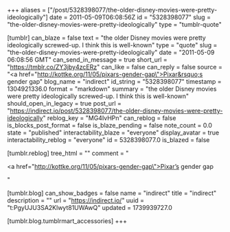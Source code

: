 +++
aliases = ["/post/5328398077/the-older-disney-movies-were-pretty-ideologically"]
date = 2011-05-09T06:08:56Z
id = "5328398077"
slug = "the-older-disney-movies-were-pretty-ideologically"
type = "tumblr-quote"

[tumblr]
can_blaze = false
text = "the older Disney movies were pretty ideologically screwed-up. I think this is well-known"
type = "quote"
slug = "the-older-disney-movies-were-pretty-ideologically"
date = "2011-05-09 06:08:56 GMT"
can_send_in_message = true
short_url = "https://tmblr.co/ZY3jby4zcERz"
can_like = false
can_reply = false
source = "<a href=\"http://kottke.org/11/05/pixars-gender-gap\">Pixar&rsquo;s gender gap</a>"
blog_name = "indirect"
id_string = "5328398077"
timestamp = 1304921336.0
format = "markdown"
summary = "the older Disney movies were pretty ideologically screwed-up. I think this is well-known"
should_open_in_legacy = true
post_url = "https://indirect.io/post/5328398077/the-older-disney-movies-were-pretty-ideologically"
reblog_key = "MG4IvHPn"
can_reblog = false
is_blocks_post_format = false
is_blaze_pending = false
note_count = 0.0
state = "published"
interactability_blaze = "everyone"
display_avatar = true
interactability_reblog = "everyone"
id = 5328398077.0
is_blazed = false

[tumblr.reblog]
tree_html = ""
comment = "<p><a href=\"http://kottke.org/11/05/pixars-gender-gap\">Pixar’s gender gap</a></p>"

[tumblr.blog]
can_show_badges = false
name = "indirect"
title = "indirect"
description = ""
url = "https://indirect.io/"
uuid = "t:PgyUJU3SA2Klwyt81UWAwQ"
updated = 1739939727.0

[tumblr.blog.tumblrmart_accessories]
+++
